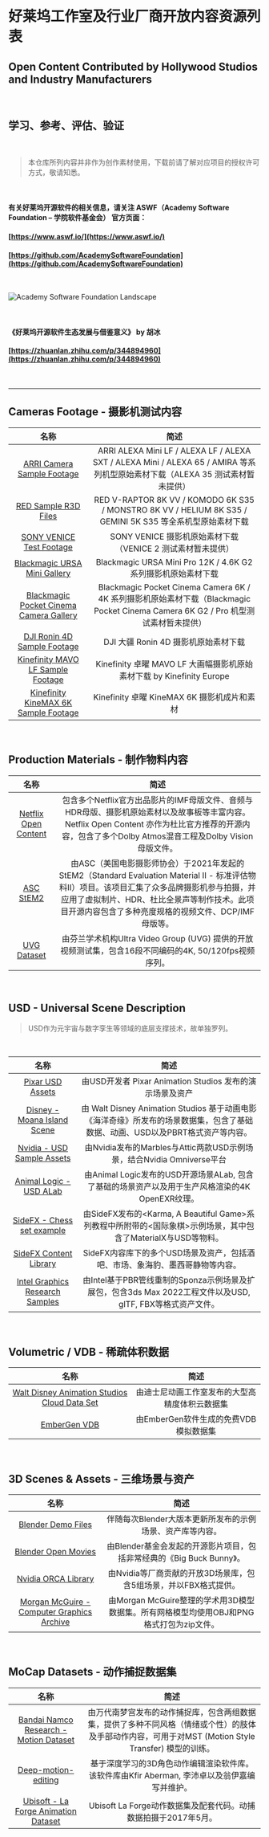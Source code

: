 # 好莱坞工作室及行业厂商开放内容资源列表
## Open Content Contributed by Hollywood Studios and Industry Manufacturers

<br>

## 学习、参考、评估、验证

<br>

> 本仓库所列内容并非作为创作素材使用，下载前请了解对应项目的授权许可方式，敬请知悉。

<br>


#### 有关好莱坞开源软件的相关信息，请关注 **ASWF（Academy Software Foundation – 学院软件基金会）** 官方页面：

#### [https://www.aswf.io/](https://www.aswf.io/)

#### [https://github.com/AcademySoftwareFoundation](https://github.com/AcademySoftwareFoundation)

<br>

![Academy Software Foundation Landscape](https://landscape.aswf.io/images/landscape.png)

<br>

#### 《好莱坞开源软件生态发展与借鉴意义》 by 胡冰
#### [https://zhuanlan.zhihu.com/p/344894960](https://zhuanlan.zhihu.com/p/344894960)

<br>

---

## Cameras Footage - 摄影机测试内容

| 名称 |  简述  |
| :----: | :-----: |
| [ARRI Camera Sample Footage](https://www.arri.com/en/learn-help/learn-help-camera-system/camera-sample-footage) | ARRI ALEXA Mini LF / ALEXA LF / ALEXA SXT / ALEXA Mini / ALEXA 65 / AMIRA 等系列机型原始素材下载（ALEXA 35 测试素材暂未提供） |
| [RED Sample R3D Files](https://www.red.com/sample-r3d-files) | RED V-RAPTOR 8K VV / KOMODO 6K S35 / MONSTRO 8K VV / HELIUM 8K S35 / GEMINI 5K S35 等全系机型原始素材下载 |
| [SONY VENICE Test Footage](https://sonycine.com/testfootage/) | SONY VENICE 摄影机原始素材下载（VENICE 2 测试素材暂未提供） |
| [Blackmagic URSA Mini Gallery](https://www.blackmagicdesign.com/products/blackmagicursaminipro/gallery) | Blackmagic URSA Mini Pro 12K / 4.6K G2 系列摄影机原始素材下载 |
| [Blackmagic Pocket Cinema Camera Gallery](https://www.blackmagicdesign.com/products/blackmagicpocketcinemacamera/gallery) | Blackmagic Pocket Cinema Camera 6K / 4K 系列摄影机原始素材下载（Blackmagic Pocket Cinema Camera 6K G2 / Pro 机型测试素材暂未提供） |
| [DJI Ronin 4D Sample Footage](https://www.dji.com/ronin-4d/samples) | DJI 大疆 Ronin 4D 摄影机原始素材下载 |
| [Kinefinity MAVO LF Sample Footage](https://www.kinefinity.tv/footage) | Kinefinity 卓曜 MAVO LF 大画幅摄影机原始素材下载 by Kinefinity Europe |
| [Kinefinity KineMAX 6K Sample Footage](https://www.kinefinity.com/tag/footage-2/) | Kinefinity 卓曜 KineMAX 6K 摄影机成片和素材 |

<br>

## Production Materials - 制作物料内容

| 名称 |  简述  |
| :----: | :-----: |
| [Netflix Open Content](https://opencontent.netflix.com/) | 包含多个Netflix官方出品影片的IMF母版文件、音频与HDR母版、摄影机原始素材以及故事板等丰富内容。Netflix Open Content 亦作为杜比官方推荐的开源内容，包含了多个Dolby Atmos混音工程及Dolby Vision母版文件。 |
| [ASC StEM2](https://dpel.aswf.io/asc-stem2/) | 由ASC（美国电影摄影师协会）于2021年发起的StEM2（Standard Evaluation Material II - 标准评估物料II）项目。该项目汇集了众多品牌摄影机参与拍摄，并应用了虚拟制片、HDR、杜比全景声等制作技术。此项目开源内容包含了多种亮度规格的视频文件、DCP/IMF母版等。 |
| [UVG Dataset](http://ultravideo.fi/#testsequences) | 由芬兰学术机构Ultra Video Group (UVG) 提供的开放视频测试集，包含16段不同编码的4K, 50/120fps视频序列。 |

<br>

## USD - Universal Scene Description

> USD作为元宇宙与数字孪生等领域的底层支撑技术，故单独罗列。

<br>

| 名称 |  简述  |
| :----: | :-----: |
| [Pixar USD Assets](https://graphics.pixar.com/usd/release/dl_downloads.html#assets) | 由USD开发者 Pixar Animation Studios 发布的演示场景及资产 |
| [Disney - Moana Island Scene](https://www.disneyanimation.com/resources/moana-island-scene/) | 由 Walt Disney Animation Studios 基于动画电影《海洋奇缘》所发布的场景数据集，包含了基础数据、动画、USD以及PBRT格式资产等内容。 |
| [Nvidia - USD Sample Assets](https://developer.nvidia.com/usd#sample) | 由Nvidia发布的Marbles与Attic两款USD示例场景，结合Nvidia Omniverse平台 |
| [Animal Logic - USD ALab](https://animallogic.com/usd-alab/) | 由Animal Logic发布的USD开源场景ALab, 包含了基础的场景资产以及用于生产风格渲染的4K OpenEXR纹理。 |
| [SideFX - Chess set example](https://www.sidefx.com/tutorials/karma-a-beautiful-game/) | 由SideFX发布的<Karma, A Beautiful Game>系列教程中所附带的<国际象棋>示例场景，其中包含了MaterialX与USD等物料。 |
| [SideFX Content Library](https://www.sidefx.com/contentlibrary/) | SideFX内容库下的多个USD场景及资产，包括酒吧、市场、象海豹、墨西哥静物等内容。 |
| [Intel Graphics Research Samples](https://www.intel.com/content/www/us/en/developer/topic-technology/graphics-research/samples.html) | 由Intel基于PBR管线重制的Sponza示例场景及扩展包，包含3ds Max 2022工程文件以及USD, glTF, FBX等格式资产文件。 |

<br>

## Volumetric / VDB - 稀疏体积数据

| 名称 |  简述  |
| :----: | :-----: |
| [Walt Disney Animation Studios Cloud Data Set](https://www.disneyanimation.com/resources/clouds/) | 由迪士尼动画工作室发布的大型高精度体积云数据集 |
| [EmberGen VDB](https://jangafx.com/software/embergen/download/free-vdb-animations/) | 由EmberGen软件生成的免费VDB模拟数据集 |

<br>

## 3D Scenes & Assets - 三维场景与资产

| 名称 |  简述  |
| :----: | :-----: |
| [Blender Demo Files](https://www.blender.org/download/demo-files/) | 伴随每次Blender大版本更新所发布的示例场景、资产库等内容。 |
| [Blender Open Movies](https://studio.blender.org/films/) | 由Blender基金会发起的开源影片项目，包括非常经典的《Big Buck Bunny》。 |
| [Nvidia ORCA Library](https://developer.nvidia.com/orca) | 由Nvidia等厂商贡献的开放3D场景库，包含5组场景，并以FBX格式提供。 |
| [Morgan McGuire - Computer Graphics Archive](http://casual-effects.com/data/index.html) | 由Morgan McGuire整理的学术用3D模型数据集。所有网格模型均使用OBJ和PNG格式打包为zip文件。 |

<br>

## MoCap Datasets - 动作捕捉数据集

| 名称 |  简述  |
| :----: | :-----: |
| [Bandai Namco Research - Motion Dataset](https://github.com/BandaiNamcoResearchInc/Bandai-Namco-Research-Motiondataset) | 由万代南梦宫发布的动作捕捉库，包含两组数据集，提供了多种不同风格（情绪或个性）的肢体及手部动作内容，可用于对MST (Motion Style Transfer) 模型的训练。 |
| [Deep-motion-editing](https://github.com/DeepMotionEditing/deep-motion-editing) | 基于深度学习的3D角色动作编辑渲染软件库。该软件库由Kfir Aberman, 李沛卓以及翁伊嘉编写并维护。 |
| [Ubisoft - La Forge Animation Dataset](https://github.com/ubisoft/ubisoft-laforge-animation-dataset) | Ubisoft La Forge动作数据集及配套代码。动捕数据拍摄于2017年5月。 |

